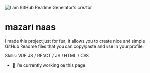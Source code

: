 ![I am GitHub Readme Generator's creator]([https://arturssmirnovs.github.io/github-profile-readme-generator/images/banner.png](https://github.com/mazari-naas/mazari-naas/blob/main/NAAS%20MAZARI.mp4))
# mazari naas

I made this project just for fun, it allows you to create nice and simple GitHub Readme files that you can copy/paste and use in your profile.

Skills: VUE JS / REACT / JS / HTML / CSS

- 🔭 I’m currently working on this page. 






